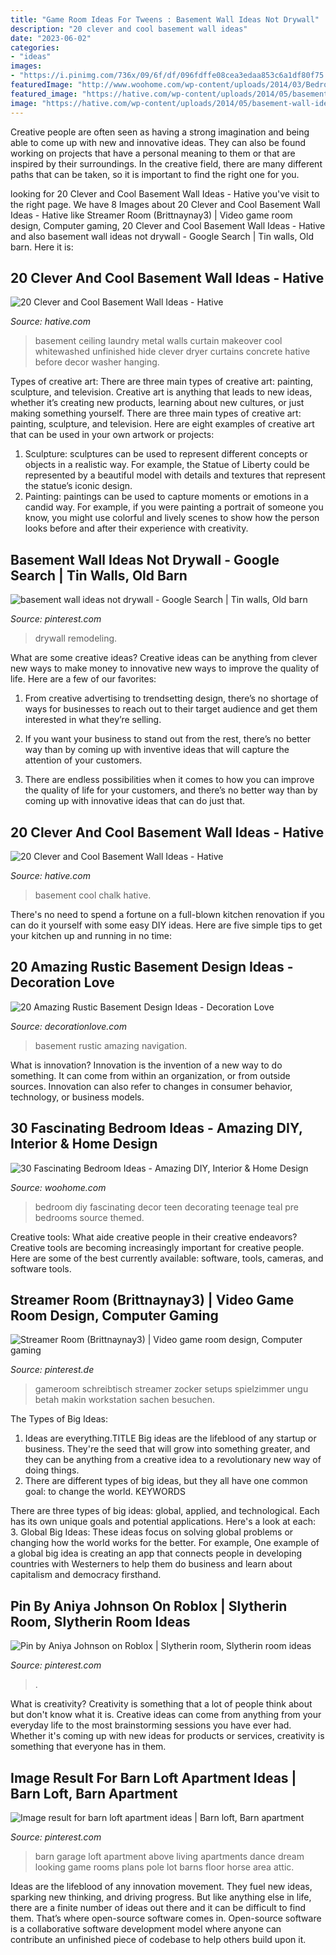 ```yaml
---
title: "Game Room Ideas For Tweens : Basement Wall Ideas Not Drywall"
description: "20 clever and cool basement wall ideas"
date: "2023-06-02"
categories:
- "ideas"
images:
- "https://i.pinimg.com/736x/09/6f/df/096fdffe08cea3edaa853c6a1df80f75.jpg"
featuredImage: "http://www.woohome.com/wp-content/uploads/2014/03/Bedroom-ideas-2014-8.jpg"
featured_image: "https://hative.com/wp-content/uploads/2014/05/basement-wall-ideas/9-curtain-for-basement-wall.jpg"
image: "https://hative.com/wp-content/uploads/2014/05/basement-wall-ideas/17-chalk-wall-basement.jpg"
---
```



Creative people are often seen as having a strong imagination and being able to come up with new and innovative ideas. They can also be found working on projects that have a personal meaning to them or that are inspired by their surroundings. In the creative field, there are many different paths that can be taken, so it is important to find the right one for you.

	

		
looking for 20 Clever and Cool Basement Wall Ideas - Hative you've visit to the right page. We have 8 Images about 20 Clever and Cool Basement Wall Ideas - Hative like Streamer Room (Brittnaynay3) | Video game room design, Computer gaming, 20 Clever and Cool Basement Wall Ideas - Hative and also basement wall ideas not drywall - Google Search | Tin walls, Old barn. Here it is:
		
    
## 20 Clever And Cool Basement Wall Ideas - Hative

<img loading=lazy src="https://hative.com/wp-content/uploads/2014/05/basement-wall-ideas/9-curtain-for-basement-wall.jpg" onerror="this.onerror=null;this.src='https://tse1.mm.bing.net/th?id=OIP.q0tQZrSR7t4WKemPkogjvgHaKJ&amp;pid=15.1';" alt="20 Clever and Cool Basement Wall Ideas - Hative">

_Source: hative.com_

>basement ceiling laundry metal walls curtain makeover cool whitewashed unfinished hide clever dryer curtains concrete hative before decor washer hanging. 

	

Types of creative art: There are three main types of creative art: painting, sculpture, and television.
Creative art is anything that leads to new ideas, whether it’s creating new products, learning about new cultures, or just making something yourself. There are three main types of creative art: painting, sculpture, and television. Here are eight examples of creative art that can be used in your own artwork or projects: 
1. Sculpture: sculptures can be used to represent different concepts or objects in a realistic way. For example, the Statue of Liberty could be represented by a beautiful model with details and textures that represent the statue’s iconic design. 
2. Painting: paintings can be used to capture moments or emotions in a candid way. For example, if you were painting a portrait of someone you know, you might use colorful and lively scenes to show how the person looks before and after their experience with creativity. 

    
## Basement Wall Ideas Not Drywall - Google Search | Tin Walls, Old Barn

<img loading=lazy src="https://i.pinimg.com/736x/09/6f/df/096fdffe08cea3edaa853c6a1df80f75.jpg" onerror="this.onerror=null;this.src='https://tse3.mm.bing.net/th?id=OIP.hcGW6QNhiSp1CUZZLJkR6AHaJ3&amp;pid=15.1';" alt="basement wall ideas not drywall - Google Search | Tin walls, Old barn">

_Source: pinterest.com_

>drywall remodeling. 

	

What are some creative ideas?
Creative ideas can be anything from clever new ways to make money to innovative new ways to improve the quality of life. Here are a few of our favorites: 
1) From creative advertising to trendsetting design, there’s no shortage of ways for businesses to reach out to their target audience and get them interested in what they’re selling.

2) If you want your business to stand out from the rest, there’s no better way than by coming up with inventive ideas that will capture the attention of your customers.

3) There are endless possibilities when it comes to how you can improve the quality of life for your customers, and there’s no better way than by coming up with innovative ideas that can do just that.

    
## 20 Clever And Cool Basement Wall Ideas - Hative

<img loading=lazy src="https://hative.com/wp-content/uploads/2014/05/basement-wall-ideas/17-chalk-wall-basement.jpg" onerror="this.onerror=null;this.src='https://tse3.mm.bing.net/th?id=OIP.XIAcBqTxaZNxCML3d3ajDwHaLH&amp;pid=15.1';" alt="20 Clever and Cool Basement Wall Ideas - Hative">

_Source: hative.com_

>basement cool chalk hative. 

	

There's no need to spend a fortune on a full-blown kitchen renovation if you can do it yourself with some easy DIY ideas. Here are five simple tips to get your kitchen up and running in no time: 

    
## 20 Amazing Rustic Basement Design Ideas - Decoration Love

<img loading=lazy src="http://www.decorationlove.com/wp-content/uploads/2016/06/Neutral-Rustic-Basement-Design.jpg" onerror="this.onerror=null;this.src='https://tse2.mm.bing.net/th?id=OIP.DjzFq7nUwy6R03IPz6ur9gHaLF&amp;pid=15.1';" alt="20 Amazing Rustic Basement Design Ideas - Decoration Love">

_Source: decorationlove.com_

>basement rustic amazing navigation. 

	

What is innovation?
Innovation is the invention of a new way to do something. It can come from within an organization, or from outside sources. Innovation can also refer to changes in consumer behavior, technology, or business models.

    
## 30 Fascinating Bedroom Ideas - Amazing DIY, Interior &amp; Home Design

<img loading=lazy src="http://www.woohome.com/wp-content/uploads/2014/03/Bedroom-ideas-2014-8.jpg" onerror="this.onerror=null;this.src='https://tse1.mm.bing.net/th?id=OIP.03Xj8-AJSvYncZQnmXwrdwHaJR&amp;pid=15.1';" alt="30 Fascinating Bedroom Ideas - Amazing DIY, Interior &amp; Home Design">

_Source: woohome.com_

>bedroom diy fascinating decor teen decorating teenage teal pre bedrooms source themed. 

	

Creative tools: What aide creative people in their creative endeavors?
Creative tools are becoming increasingly important for creative people. Here are some of the best currently available: software, tools, cameras, and software tools.

    
## Streamer Room (Brittnaynay3) | Video Game Room Design, Computer Gaming

<img loading=lazy src="https://i.pinimg.com/736x/1e/14/c5/1e14c516a4c86e123ca1e7a7f67d23dd.jpg" onerror="this.onerror=null;this.src='https://tse3.mm.bing.net/th?id=OIP.31YNyOb-2C_s8rtdG-dGgQHaJ3&amp;pid=15.1';" alt="Streamer Room (Brittnaynay3) | Video game room design, Computer gaming">

_Source: pinterest.de_

>gameroom schreibtisch streamer zocker setups spielzimmer ungu betah makin workstation sachen besuchen. 

	

The Types of Big Ideas:
1. Ideas are everything.TITLE
Big ideas are the lifeblood of any startup or business. They're the seed that will grow into something greater, and they can be anything from a creative idea to a revolutionary new way of doing things.
2. There are different types of big ideas, but they all have one common goal: to change the world. KEYWORDS

There are three types of big ideas: global, applied, and technological. Each has its own unique goals and potential applications. Here's a look at each: 
3. Global Big Ideas: These ideas focus on solving global problems or changing how the world works for the better. For example, One example of a global big idea is creating an app that connects people in developing countries with Westerners to help them do business and learn about capitalism and democracy firsthand. 

    
## Pin By Aniya Johnson On Roblox | Slytherin Room, Slytherin Room Ideas

<img loading=lazy src="https://i.pinimg.com/736x/fb/76/83/fb76835edba6e713ec013a319738eb0d.jpg" onerror="this.onerror=null;this.src='https://tse2.mm.bing.net/th?id=OIP.DPOlENaO_8RYPH5_yM9lTAHaED&amp;pid=15.1';" alt="Pin by Aniya Johnson on Roblox | Slytherin room, Slytherin room ideas">

_Source: pinterest.com_

>. 

	

What is creativity?
Creativity is something that a lot of people think about but don't know what it is. Creative ideas can come from anything from your everyday life to the most brainstorming sessions you have ever had. Whether it's coming up with new ideas for products or services, creativity is something that everyone has in them.

    
## Image Result For Barn Loft Apartment Ideas | Barn Loft, Barn Apartment

<img loading=lazy src="https://i.pinimg.com/736x/66/e8/70/66e870130ad8af74dd7cca8522cea892.jpg" onerror="this.onerror=null;this.src='https://tse3.mm.bing.net/th?id=OIP.F2m8MzSYtNPIbl7-JV5-qQHaFj&amp;pid=15.1';" alt="Image result for barn loft apartment ideas | Barn loft, Barn apartment">

_Source: pinterest.com_

>barn garage loft apartment above living apartments dance dream looking game rooms plans pole lot barns floor horse area attic. 

	

Ideas are the lifeblood of any innovation movement. They fuel new ideas, sparking new thinking, and driving progress. But like anything else in life, there are a finite number of ideas out there and it can be difficult to find them. That’s where open-source software comes in. Open-source software is a collaborative software development model where anyone can contribute an unfinished piece of codebase to help others build upon it.

